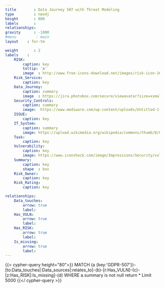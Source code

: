 ```yaml
---
title        : Data Journey 507 with Threat Modeling
type         : neo4j
height       : 800
labels       :
relationships:
gravity      : -1000
#menu         : main
layout    : for-tm

weight       : 2
labels    :
    RISK:
        caption: key
        toltip: 'a'
        image  : http://www.free-icons-download.net/images/risk-icon-16781.png
    Risk_Service:
        caption: key
    Data_Journey:
        caption: summary
        image  : https://jira.photobox.com/secure/viewavatar?size=xsmall&avatarId=13630&avatarType=issuetype
    Security_Controls:
        caption: summary
        image:  https://www.mediware.com/wp-content/uploads/Untitled-1-300x300.png
    ISSUE:
        caption: key
    IT_System:
        caption: summary
        image: https://upload.wikimedia.org/wikipedia/commons/thumb/0/05/Gnome-emblem-system.svg/2000px-Gnome-emblem-system.svg.png
    Task:
        caption: key
    Vulnerability:
        caption: key
        image: https://www.iconshock.com/image/Impressions/Security/vulnerability
    Summary:
        caption: key
        shape  : box
    Risk_Owner:
        caption: key
    Risk_Rating:
        caption: key

relationships:
    Data_touches:
        arrow: true
        label:
    Has_VULN:
        arrow: true
        label:
    Has_RISK:
        arrow: true
        label:
    Is_missing:
        arrow: true
        label: 
---
```

 

{{< cypher-query height="80">}}
MATCH (a {key:'GDPR-507'})-[to:Data_touches|:Data_sources|:relates_to]-(b)-[r:Has_VULN]-(c)-[z:Has_RISK|:Is_missing]-(d)
WHERE a.summary is not null
return * 
Limit 5000
{{</ cypher-query >}}
